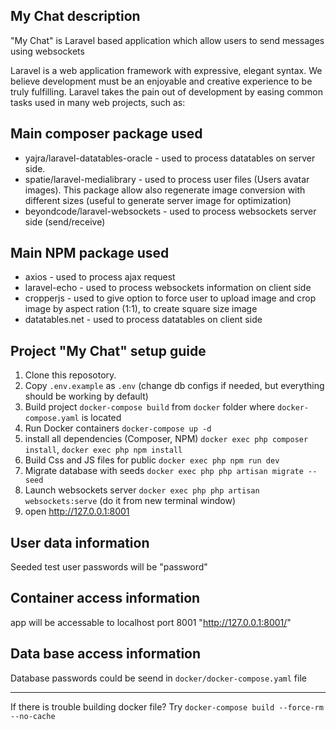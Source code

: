 
## My Chat description

"My Chat" is Laravel based application which allow users to send messages using websockets

Laravel is a web application framework with expressive, elegant syntax. We believe development must be an enjoyable and creative experience to be truly fulfilling. Laravel takes the pain out of development by easing common tasks used in many web projects, such as:

## Main composer package used

- yajra/laravel-datatables-oracle - used to process datatables on server side.
- spatie/laravel-medialibrary - used to process user files (Users avatar images). This package allow also regenerate image conversion with different sizes (useful to generate server image for optimization)
- beyondcode/laravel-websockets - used to process websockets server side (send/receive)


## Main NPM package used
- axios - used to process ajax request
- laravel-echo - used to process websockets information on client side
- cropperjs - used to give option to force user to upload image and crop image by aspect ration (1:1), to create square size image
- datatables.net - used to process datatables on client side  

## Project "My Chat" setup guide


1. Clone this reposotory.
2. Copy `.env.example` as `.env` (change db configs if needed, but everything should be working by default)
3. Build project `docker-compose build` from `docker` folder where `docker-compose.yaml` is located
4. Run Docker containers `docker-compose up -d`
5. install all dependencies (Composer, NPM) `docker exec php composer install`, `docker exec php npm install`
6. Build Css and JS files for public `docker exec php npm run dev`
7. Migrate database with seeds `docker exec php php artisan migrate --seed`
8. Launch websockets server `docker exec php php artisan websockets:serve` (do it from new terminal window)
9. open http://127.0.0.1:8001

## User data information
Seeded test user passwords will be "password"

## Container access information
app will be accessable to localhost port 8001 "http://127.0.0.1:8001/"

## Data base access information 
Database passwords could be seend in `docker/docker-compose.yaml` file

---
If there is trouble building docker file? Try `docker-compose build --force-rm --no-cache`
